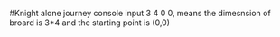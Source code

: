 #Knight alone journey
console input 3 4 0 0, means the dimesnsion of broard is 3*4 and the starting point is (0,0)